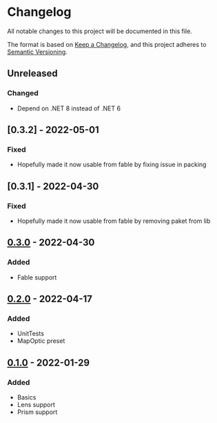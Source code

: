 # Changelog
All notable changes to this project will be documented in this file.

The format is based on [Keep a Changelog](https://keepachangelog.com/en/1.0.0/),
and this project adheres to [Semantic Versioning](https://semver.org/spec/v2.0.0.html).

## Unreleased

### Changed

- Depend on .NET 8 instead of .NET 6

## [0.3.2] - 2022-05-01

### Fixed
- Hopefully made it now usable from fable by fixing issue in packing

## [0.3.1] - 2022-04-30

### Fixed
- Hopefully made it now usable from fable by removing paket from lib

## [0.3.0] - 2022-04-30

### Added
- Fable support

## [0.2.0] - 2022-04-17

### Added
- UnitTests
- MapOptic preset

## [0.1.0] - 2022-01-29
### Added
- Basics
- Lens support
- Prism support

[Unreleased]: https://github.com/NicoVIII/SimpleOptics/compare/v0.3.0...HEAD
[0.3.0]: https://github.com/NicoVIII/SimpleOptics/releases/v0.3.0
[0.2.0]: https://github.com/NicoVIII/SimpleOptics/releases/v0.2.0
[0.1.0]: https://github.com/NicoVIII/SimpleOptics/releases/v0.1.0
